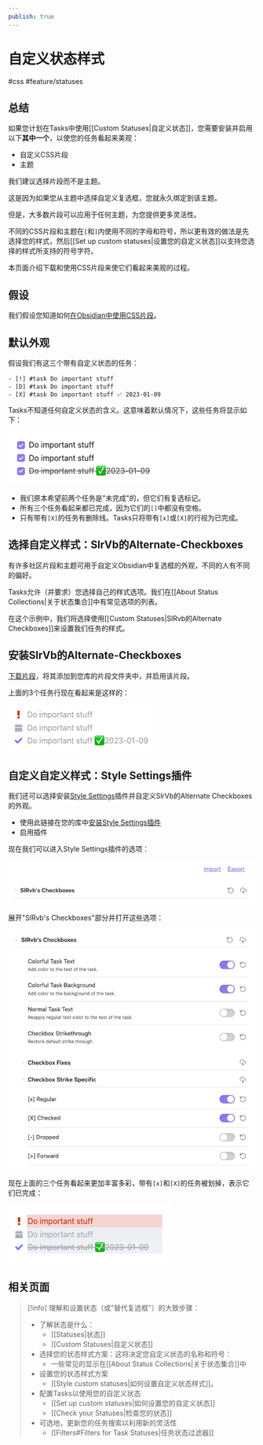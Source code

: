 ```yaml
---
publish: true
---
```


# 自定义状态样式

<span class="related-pages">#css #feature/statuses</span>

## 总结

如果您计划在Tasks中使用[[Custom Statuses|自定义状态]]，您需要安装并启用以下**其中一个**，以使您的任务看起来美观：

- 自定义CSS片段
- 主题

我们建议选择片段而不是主题。

这是因为如果您从主题中选择自定义复选框，您就永久绑定到该主题。

但是，大多数片段可以应用于任何主题，为您提供更多灵活性。

不同的CSS片段和主题在`[`和`]`内使用不同的字母和符号，所以更有效的做法是先选择您的样式，然后[[Set up custom statuses|设置您的自定义状态]]以支持您选择的样式所支持的符号字符。

本页面介绍下载和使用CSS片段来使它们看起来美观的过程。

## 假设

我们假设您知道如何[在Obsidian中使用CSS片段](https://help.obsidian.md/How+to/Add+custom+styles#Use+Themes+and+or+CSS+snippets)。

## 默认外观

假设我们有这三个带有自定义状态的任务：

```text
- [!] #task Do important stuff
- [D] #task Do important stuff
- [X] #task Do important stuff ✅ 2023-01-09
```

Tasks不知道任何自定义状态的含义。这意味着默认情况下，这些任务将显示如下：

![Default appearance of 3 sample tasks](../images/styling-sample-tasks-default-appearance.png)

- 我们原本希望前两个任务是"未完成"的，但它们有复选标记。
- 所有三个任务看起来都已完成，因为它们的`[]`中都没有空格。
- 只有带有`[X]`的任务有删除线。Tasks只将带有`[x]`或`[X]`的行视为已完成。

## 选择自定义样式：SlrVb的Alternate-Checkboxes

有许多社区片段和主题可用于自定义Obsidian中复选框的外观，不同的人有不同的偏好。

Tasks允许（并要求）您选择自己的样式选项。我们在[[About Status Collections|关于状态集合]]中有常见选项的列表。

在这个示例中，我们将选择使用[[Custom Statuses|SlRvb的Alternate Checkboxes]]来设置我们任务的样式。

## 安装SlrVb的Alternate-Checkboxes

[下载片段](https://github.com/SlRvb/Obsidian--ITS-Theme/blob/main/Guide/Alternate-Checkboxes.md)，将其添加到您库的片段文件夹中，并启用该片段。

上面的3个任务行现在看起来是这样的：

![3 sample tasks styled with SlrVb's Alternate-Checkboxes](../images/styling-sample-tasks-slrvb-custom-checkboxes.png)

## 自定义自定义样式：Style Settings插件

我们还可以选择安装[Style Settings](https://github.com/mgmeyers/obsidian-style-settings)插件并自定义SlrVb的Alternate Checkboxes的外观。

- 使用此链接在您的库中[安装Style Settings插件](obsidian://show-plugin?id=obsidian-style-settings)
- 启用插件

现在我们可以进入Style Settings插件的选项：

![Initial appearance of Style Settings plugin options](../images/styling-sample-tasks-style-settings-options-1.png)

展开"SlRvb's Checkboxes"部分并打开这些选项：

![Style Settings plugin options after making a few changes](../images/styling-sample-tasks-style-settings-options-2.png)

现在上面的三个任务看起来更加丰富多彩，带有`[x]`和`[X]`的任务被划掉，表示它们已完成：

![3 sample tasks, with SlrVb's Alternate-Checkboxes modified by Style Settings](../images/styling-sample-tasks-slrvb-custom-checkboxes-modified.png)

## 相关页面

<!-- force a blank line --><!-- include: snippet-statuses-overview.md -->

> [!info]
> 理解和设置状态（或"替代复选框"）的大致步骤：
>
> - 了解状态是什么：
>   - [[Statuses|状态]]
>   - [[Custom Statuses|自定义状态]]
> - 选择您的状态样式方案：这将决定您自定义状态的名称和符号：
>   - 一些常见的显示在[[About Status Collections|关于状态集合]]中
> - 设置您的状态样式方案
>   - [[Style custom statuses|如何设置自定义状态样式]]。
> - 配置Tasks以使用您的自定义状态
>   - [[Set up custom statuses|如何设置您的自定义状态]]
>   - [[Check your Statuses|检查您的状态]]
> - 可选地，更新您的任务搜索以利用新的灵活性
>   - [[Filters#Filters for Task Statuses|任务状态过滤器]]

<!-- force a blank line --><!-- endInclude -->

